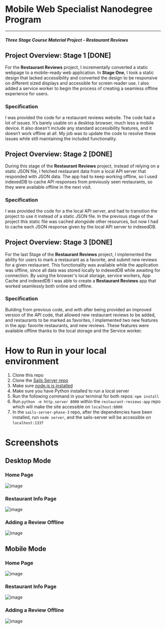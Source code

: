 # Mobile Web Specialist Nanodegree Program
---
#### _Three Stage Course Material Project - Restaurant Reviews_

## Project Overview: Stage 1 [DONE]

For the **Restaurant Reviews** project, I incrementally converted a static webpage to a mobile-ready web application. In **Stage One**, I took a static design that lacked accessibility and converted the design to be responsive on different sized displays and accessible for screen reader use. I also added a service worker to begin the process of creating a seamless offline experience for users.

### Specification

I was provided the code for a restaurant reviews website. The code had a lot of issues. It’s barely usable on a desktop browser, much less a mobile device. It also doesn’t include any standard accessibility features, and it doesn’t work offline at all. My job was to update the code to resolve these issues while still maintaining the included functionality. 

## Project Overview: Stage 2 [DONE]

During this stage of the **Restaurant Reviews** project, instead of relying on a static JSON file, I fetched restaurant data from a local API server that responded with JSON data. The app had to keep working offline, so I used indexedDB to cache API responses from previously seen restaurants, so they were available offline in the next visit.


### Specification

I was provided the code for a the local API server, and had to transition the project to use it instead of a static JSON file. In the previous stage of the project this static file was cached alongside other resources, but now I had to cache each JSON response given by the local API server to indexedDB.

## Project Overview: Stage 3 [DONE]

For the last Stage of the **Restaurant Reviews** project, I implemented the ability for users to mark a restaurant as a favorite, and submit new reviews for a given restaurant. This functionality was available while the application was offline, since all data was stored locally to indexedDB while awaiting for connection. By using the browser's local storage, service workers, App Cache and indexedDB I was able to create a **Restaurant Reviews** app that worked seamlessly both online and offline.

### Specification

Building from previous code, and with after being provided an improved version of the API code, that allowed new restaurant reviews to be added, and restaurants to be marked as favorites, I implemented two new features in the app: favorite restaurants, and new reviews. These features were available offline thanks to the local storage and the Service worker.

# How to Run in your local environment
1. Clone this repo
2. Clone the [Sails Server repo](https://github.com/udacity/mws-restaurant-stage-3)
3. Make sure [node.js is installed](https://nodejs.org/en/)
4. Make sure you have Python installed to run a local server
5. Run the following command in your terminal for both repos: `npm install`
6. Run `python -m http.server 8000` within the `restaurant-reviews-app` repo which will make the site accessible on `localhost:8000`
7. In the `sails-server-phase-3` repo, after the dependencies have been installed, run `node server`, and the sails-server will be accessible on `localhost:1337`

# Screenshots
## Desktop Mode
### Home Page
![image](https://user-images.githubusercontent.com/17891549/48390035-fe50a580-e6b4-11e8-9968-562023a39087.png)
### Restaurant Info Page
![image](https://user-images.githubusercontent.com/17891549/48390495-217c5480-e6b7-11e8-9278-74c4d289b88f.png)
### Adding a Review Offline
![image](https://user-images.githubusercontent.com/17891549/48390525-4b357b80-e6b7-11e8-9991-961aca74106b.png)
## Mobile Mode
### Home Page
![image](https://user-images.githubusercontent.com/17891549/48390588-b54e2080-e6b7-11e8-93ef-f8b22bc61980.png)
### Restaurant Info Page
![image](https://user-images.githubusercontent.com/17891549/48390635-e0d10b00-e6b7-11e8-9eea-aba50280a847.png)
### Adding a Review Offline
![image](https://user-images.githubusercontent.com/17891549/48390682-1970e480-e6b8-11e8-8efc-02ccf49f2b47.png)
